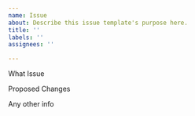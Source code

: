 ```yaml
---
name: Issue
about: Describe this issue template's purpose here.
title: ''
labels: ''
assignees: ''

---
```


What Issue

Proposed Changes

Any other info
